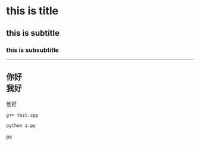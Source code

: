 # this is title
## this is subtitle
### this is subsubtitle
---
你好<br>
我好
----
他好

```g++ test.cpp```
```
python a.py
```
pc